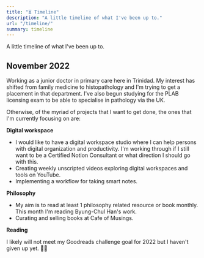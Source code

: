 ```yaml
---
title: "⏳ Timeline"
description: "A little timeline of what I've been up to."
url: "/timeline/"
summary: timeline
---
```


A little timeline of what I've been up to.

## November 2022
Working as a junior doctor in primary care here in Trinidad. My interest has shifted from family medicine to histopathology and I'm trying to get a placement in that department. I've also begun studying for the PLAB licensing exam to be able to specialise in pathology via the UK.

Otherwise, of the myriad of projects that I want to get done, the ones that I'm currently focusing on are:

**Digital workspace**

- I would like to have a digital workspace studio where I can help persons with digital organization and productivity. I'm working through if I still want to be a Certified Notion Consultant or what direction I should go with this.
- Creating weekly unscripted videos exploring digital workspaces and tools on YouTube.
- Implementing a workflow for taking smart notes.

**Philosophy**

- My aim is to read at least 1 philosophy related resource or book monthly. This month I'm reading Byung-Chul Han's work.
- Curating and selling books at Cafe of Musings.

**Reading**

I likely will not meet my Goodreads challenge goal for 2022 but I haven't given up yet. 🤞🏾